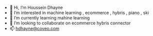 - 👋 Hi, I’m Houssein Dhayne
- 👀 I’m interested in machine learning , ecommerce , hybris , piano , ski 
- 🌱 I’m currently learning mahine learning 
- 💞️ I’m looking to collaborate on ecommerce hybris connector
- 📫 hdhayne@coveo.com

<!---
hdhayneCoveo/hdhayneCoveo is a ✨ special ✨ repository because its `README.md` (this file) appears on your GitHub profile.
You can click the Preview link to take a look at your changes.
--->
